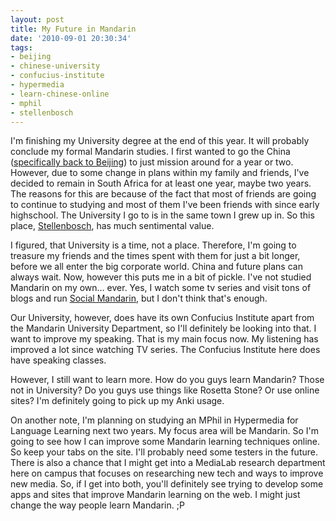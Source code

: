 ```yaml
---
layout: post
title: My Future in Mandarin
date: '2010-09-01 20:30:34'
tags:
- beijing
- chinese-university
- confucius-institute
- hypermedia
- learn-chinese-online
- mphil
- stellenbosch
---
```


I'm finishing my University degree at the end of this year. It will probably conclude my formal Mandarin studies. I first wanted to go the China (<a href="http://confusedlaowai.com/2010/05/my-trip-to-beijing-june-09/">specifically back to Beijing</a>) to just mission around for a year or two. However, due to some change in plans within my family and friends, I've decided to remain in South Africa for at least one year, maybe two years. The reasons for this are because of the fact that most of friends are going to continue to studying and most of them I've been friends with since early highschool. The University I go to is in the same town I grew up in. So this place, <a href="http://www.google.com/maps?f=q&amp;source=s_q&amp;hl=en&amp;geocode=&amp;q=Stellenbosch,+South+Africa&amp;sll=35.101934,-95.712891&amp;sspn=41.411002,86.572266&amp;ie=UTF8&amp;split=0&amp;ei=JMN-TIhm1JCMB4HGoZ4D&amp;hq=&amp;hnear=Stellenbosch,+Western+Cape,+South+Africa&amp;ll=-33.934245,18.874855&amp;spn=0.083033,0.169086&amp;t=h&amp;z=13">Stellenbosch</a>, has much sentimental value.

I figured, that University is a time, not a place. Therefore, I'm going to treasure my friends and the times spent with them for just a bit longer, before we all enter the big corporate world. China and future plans can always wait. Now, however this puts me in a bit of pickle. I've not studied Mandarin on my own... ever. Yes, I watch some tv series and visit tons of blogs and run <a href="http://socialmandarin.com">Social Mandarin</a>, but I don't think that's enough.

Our University, however, does have its own Confucius Institute apart from the Mandarin University Department, so I'll definitely be looking into that. I want to improve my speaking. That is my main focus now. My listening has improved a lot since watching TV series. The Confucius Institute here does have speaking classes.

However, I still want to learn more. How do you guys learn Mandarin? Those not in University? Do you guys use things like Rosetta Stone? Or use online sites? I'm definitely going to pick up my Anki usage.

On another note, I'm planning on studying an MPhil in Hypermedia for Language Learning next two years. My focus area will be Mandarin. So I'm going to see how I can improve some Mandarin learning techniques online. So keep your tabs on the site. I'll probably need some testers in the future. There is also a chance that I might get into a MediaLab research department here on campus that focuses on researching new tech and ways to improve new media. So, if I get into both, you'll definitely see trying to develop some apps and sites that improve Mandarin learning on the web. I might just change the way people learn Mandarin. ;P